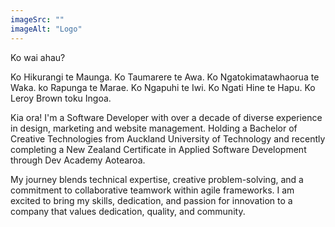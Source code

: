 ```yaml
---
imageSrc: ""
imageAlt: "Logo"
---
```


Ko wai ahau?

Ko Hikurangi te Maunga.
Ko Taumarere te Awa.
Ko Ngatokimatawhaorua te Waka.
ko Rapunga te Marae.
Ko Ngapuhi te Iwi.
Ko Ngati Hine te Hapu.
Ko Leroy Brown toku Ingoa.

Kia ora! I'm a Software Developer with over a decade of diverse experience in design, marketing and website management. Holding a Bachelor of Creative Technologies from Auckland University of Technology and recently completing a New Zealand Certificate in Applied Software Development through Dev Academy Aotearoa. 

My journey blends technical expertise, creative problem-solving, and a commitment to collaborative teamwork within agile frameworks. I am excited to bring my skills, dedication, and passion for innovation to a company that values dedication, quality, and community. 


<!-- Photo by <a href="https://unsplash.com/@charlesdeluvio?utm_source=unsplash&utm_medium=referral&utm_content=creditCopyText" target="_blank" rel="nofollow noopener noreferrer" aria-label="External Link"><u>Charles Deluvio</u></a> on Unsplash -->


